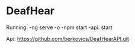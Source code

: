 # DeafHear

Running:
    -ng serve -o
    -npm start
    -api: start

Api:
    https://github.com/berkovics/DeafHearAPI.git
